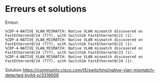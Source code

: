 # Erreurs et solutions

Erreur:
```Ciosco IOS
%CDP-4-NATIVE_VLAN_MISMATCH: Native VLAN mismatch discovered on FastEthernet0/24 (777), with Switch2A FastEthernet0/21 (1).
%CDP-4-NATIVE_VLAN_MISMATCH: Native VLAN mismatch discovered on FastEthernet0/24 (777), with Switch2A FastEthernet0/22 (1).
%CDP-4-NATIVE_VLAN_MISMATCH: Native VLAN mismatch discovered on FastEthernet0/24 (777), with Switch2A FastEthernet0/23 (1).
%CDP-4-NATIVE_VLAN_MISMATCH: Native VLAN mismatch discovered on FastEthernet0/24 (777), with Switch2A FastEthernet0/24 (1).
```

Solution
https://community.cisco.com/t5/switching/native-vlan-mismatch-detected-by/td-p/3316606
